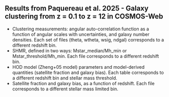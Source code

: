 ## Results from Paquereau et al. 2025 - Galaxy clustering from z = 0.1 to z = 12 in COSMOS-Web

- Clustering measurements: angular auto-correlation function as a function of angular scales with uncertainties, and galaxy number densities. Each set of files (theta, wtheta, wsig, ndgal) corresponds to a different redshift bin.
- SHMR, defined in two ways: Mstar_median/Mh_min or Mstar_threshold/Mh_min. Each file corresponds to a different redshift bin.
- HOD model (Zheng+05 model) parameters and model-derived quantities (satellite fraction and galaxy bias). Each table corresponds to a different redshift bin and stellar mass threshold.
- Satellite fraction and galaxy bias, as a function of redshift. Each file corresponds to a different stellar mass limited bin. 
